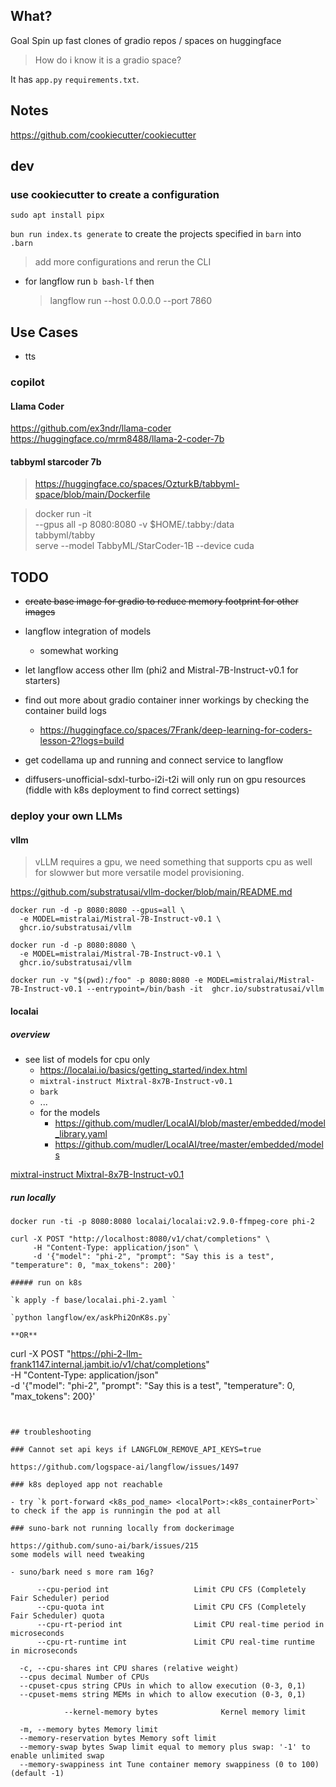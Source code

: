 ## What?

Goal Spin up fast clones of gradio repos / spaces on huggingface

> How do i know it is a gradio space?

It has `app.py` `requirements.txt`.

## Notes

https://github.com/cookiecutter/cookiecutter

## dev

### use cookiecutter to create a configuration

`sudo apt install pipx`

`bun run index.ts generate` to create the projects specified in `barn` into `.barn`

> add more configurations and rerun the CLI

- for langflow run `b bash-lf` then
  > langflow run --host 0.0.0.0 --port 7860

## Use Cases

- tts

### copilot

#### Llama Coder

https://github.com/ex3ndr/llama-coder
https://huggingface.co/mrm8488/llama-2-coder-7b

#### tabbyml starcoder 7b

> https://huggingface.co/spaces/OzturkB/tabbyml-space/blob/main/Dockerfile

> docker run -it \
>  --gpus all -p 8080:8080 -v $HOME/.tabby:/data \
>  tabbyml/tabby \
>  serve --model TabbyML/StarCoder-1B --device cuda

## TODO

- <del>create base image for gradio to reduce memory footprint for other images</del>

- langflow integration of models
  - somewhat working
- let langflow access other llm (phi2 and Mistral-7B-Instruct-v0.1 for starters)
- find out more about gradio container inner workings by checking the container build logs
  - https://huggingface.co/spaces/7Frank/deep-learning-for-coders-lesson-2?logs=build
- get codellama up and running and connect service to langflow
- diffusers-unofficial-sdxl-turbo-i2i-t2i will only run on gpu resources (fiddle with k8s deployment to find correct settings)

### deploy your own LLMs

#### vllm

> vLLM requires a gpu, we need something that supports cpu as well for slowwer but more versatile model provisioning.

https://github.com/substratusai/vllm-docker/blob/main/README.md

```
docker run -d -p 8080:8080 --gpus=all \
  -e MODEL=mistralai/Mistral-7B-Instruct-v0.1 \
  ghcr.io/substratusai/vllm

docker run -d -p 8080:8080 \
  -e MODEL=mistralai/Mistral-7B-Instruct-v0.1 \
  ghcr.io/substratusai/vllm

docker run -v "$(pwd):/foo" -p 8080:8080 -e MODEL=mistralai/Mistral-7B-Instruct-v0.1 --entrypoint=/bin/bash -it  ghcr.io/substratusai/vllm

```

#### localai

##### overview

- see list of models for cpu only
  - https://localai.io/basics/getting_started/index.html
  - `mixtral-instruct Mixtral-8x7B-Instruct-v0.1`
  - `bark`
  - ...
  - for the models
    - https://github.com/mudler/LocalAI/blob/master/embedded/model_library.yaml
    - https://github.com/mudler/LocalAI/tree/master/embedded/models

[ mixtral-instruct Mixtral-8x7B-Instruct-v0.1](https://itnext.io/k8sgpt-localai-unlock-kubernetes-superpowers-for-free-584790de9b65)

##### run locally

```
docker run -ti -p 8080:8080 localai/localai:v2.9.0-ffmpeg-core phi-2
```

```
curl -X POST "http://localhost:8080/v1/chat/completions" \
     -H "Content-Type: application/json" \
     -d '{"model": "phi-2", "prompt": "Say this is a test", "temperature": 0, "max_tokens": 200}'

##### run on k8s

`k apply -f base/localai.phi-2.yaml `

`python langflow/ex/askPhi2OnK8s.py`

**OR**

```

curl -X POST "https://phi-2-llm-frank1147.internal.jambit.io/v1/chat/completions" \
 -H "Content-Type: application/json" \
 -d '{"model": "phi-2", "prompt": "Say this is a test", "temperature": 0, "max_tokens": 200}'

```


## troubleshooting

### Cannot set api keys if LANGFLOW_REMOVE_API_KEYS=true

https://github.com/logspace-ai/langflow/issues/1497

### k8s deployed app not reachable

- try `k port-forward <k8s_pod_name> <localPort>:<k8s_containerPort>` to check if the app is runningin the pod at all

### suno-bark not running locally from dockerimage

https://github.com/suno-ai/bark/issues/215
some models will need tweaking

- suno/bark need s more ram 16g?

      --cpu-period int                   Limit CPU CFS (Completely Fair Scheduler) period
      --cpu-quota int                    Limit CPU CFS (Completely Fair Scheduler) quota
      --cpu-rt-period int                Limit CPU real-time period in microseconds
      --cpu-rt-runtime int               Limit CPU real-time runtime in microseconds

  -c, --cpu-shares int CPU shares (relative weight)
  --cpus decimal Number of CPUs
  --cpuset-cpus string CPUs in which to allow execution (0-3, 0,1)
  --cpuset-mems string MEMs in which to allow execution (0-3, 0,1)

            --kernel-memory bytes              Kernel memory limit

  -m, --memory bytes Memory limit
  --memory-reservation bytes Memory soft limit
  --memory-swap bytes Swap limit equal to memory plus swap: '-1' to enable unlimited swap
  --memory-swappiness int Tune container memory swappiness (0 to 100) (default -1)
```

